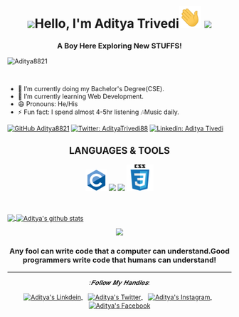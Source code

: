 <h1 align="center"><img src="https://media.giphy.com/media/12oufCB0MyZ1Go/giphy.gif" width="60">Hello, I'm Aditya Trivedi<img src="https://raw.githubusercontent.com/ABSphreak/ABSphreak/master/gifs/Hi.gif" width="50px">  <img src="https://github.com/TheDudeThatCode/TheDudeThatCode/blob/master/Assets/Developer.gif" width="80px"></h1>
<h3 align="center">A Boy Here Exploring New STUFFS!</h3>
<p align="left"> <img src="https://komarev.com/ghpvc/?username=Aditya8821&label=Profile Views&color=blue&style=plastic" alt="Aditya8821" /> </p>

<br/>

- 🔭 I’m currently doing my Bachelor's Degree(CSE).
- 🌱 I’m currently learning Web Development.
- 😄 Pronouns: He/His
- ⚡ Fun fact: I spend almost 4-5hr listening 🎶Music daily.
 
[![GitHub Aditya8821](https://img.shields.io/github/followers/Aditya8821?label=follow&style=social)](https://github.com/Aditya8821)
[![Twitter: AdityaTrivedi88](https://img.shields.io/twitter/follow/AdityaTrivedi88?style=social)](https://twitter.com/AdityaTrivedi88)
[![Linkedin: Aditya Tivedi](https://img.shields.io/badge/-AdityaTrivedi-blue?style=flat-square&logo=Linkedin&logoColor=white&link=https://www.linkedin.com/in/aditya-trivedi-032090164/)](https://www.linkedin.com/in/aditya-trivedi-032090164/)

<h2 align="center">LANGUAGES & TOOLS</h2>
<p align="center"><code><a href="https://en.wikipedia.org/wiki/C_(programming_language)"><img width="48px" src="https://raw.githubusercontent.com/devicons/devicon/master/icons/c/c-original.svg"/></a></code>
<code><a href="https://www.python.org/"><img width="48px" src="https://www.vectorlogo.zone/logos/python/python-icon.svg"></a></code>
<code><a href="https://en.wikipedia.org/wiki/HTML"><img width="48px" src="https://www.vectorlogo.zone/logos/w3_html5/w3_html5-icon.svg"></a></code>
<code><a href="https://en.wikipedia.org/wiki/CSS"><img width="60px" src="https://raw.githubusercontent.com/devicons/devicon/master/icons/css3/css3-original-wordmark.svg"></a></code></p>
<br>
<br>
<a href="https://github.com/Aditya8821">
  <img align="center" src="https://github-readme-stats.vercel.app/api/top-langs/?username=Aditya8821&theme=dark&hide_langs_below=1" />
</a>
<a href="https://github.com/Aditya8821">
 <img align="center" src="https://github-readme-stats.vercel.app/api?username=Aditya8821&include_all_commits=true&count_private=true&show_icons=true&line_height=26&title_color=7A7ADB&icon_color=2234AE&text_color=D3D3D3&bg_color=0,000000,130F40" alt="Aditya's github stats"/>
</a>

<p align="center" ><a href="https://github.com/Aditya8821/github-readme-streak-stats">
    <img src="https://github-readme-streak-stats.herokuapp.com/?user=Aditya8821&theme=dark&hide_border=true&background=0D1117&stroke=0000"/>
  </a></p>

  
<div align="center">

### Any fool can write code that a computer can understand.Good programmers write code that humans can understand!

---

<i>:𝑭𝒐𝒍𝒍𝒐𝒘 𝑴𝒚 𝑯𝒂𝒏𝒅𝒍𝒆𝒔:</i><br>

<a href="https://www.linkedin.com/in/aditya-trivedi-032090164/">
  <img align="center" alt="Aditya's Linkdein" width="30px" src="https://www.vectorlogo.zone/logos/linkedin/linkedin-icon.svg" />
</a>
&nbsp&nbsp
<a href="https://twitter.com/AdityaTrivedi88">
  <img align="center" alt="Aditya's Twitter" width="30px" src="https://www.vectorlogo.zone/logos/twitter/twitter-official.svg" />
</a>
&nbsp&nbsp
<a href="https://instagram.com/aditya8__8/">
  <img align="center" alt="Aditya's Instagram" width="30px" src="https://www.vectorlogo.zone/logos/instagram/instagram-icon.svg" />
</a>
&nbsp&nbsp
<a href="https://www.facebook.com/aditya.trivedi.73700/">
  <img align="center" alt="Aditya's Facebook" width="30px" src="https://www.vectorlogo.zone/logos/facebook/facebook-icon.svg" />
</a>

</div>


